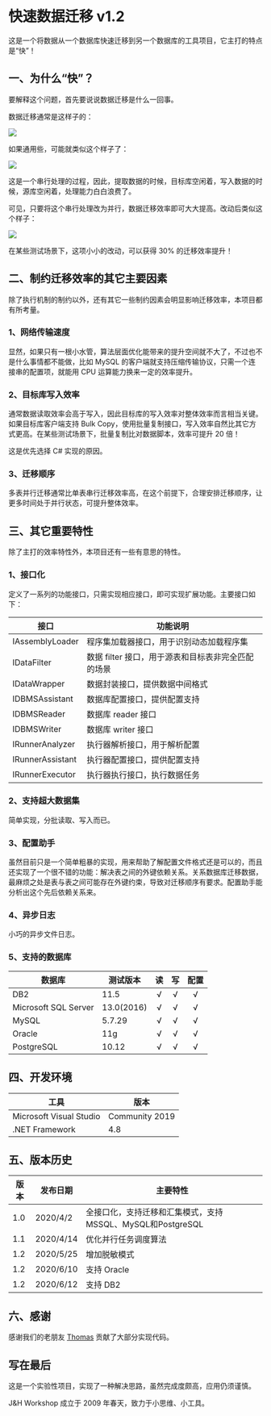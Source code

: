 # 快速数据迁移 v1.2
这是一个将数据从一个数据库快速迁移到另一个数据库的工具项目，它主打的特点是“快”！

## 一、为什么“快”？
要解释这个问题，首先要说说数据迁移是什么一回事。

数据迁移通常是这样子的：

![](https://ebuy.ucoz.com/rdm/seq1.png)

如果通用些，可能就类似这个样子了：

![](https://ebuy.ucoz.com/rdm/seq2.png)

这是一个串行处理的过程，因此，提取数据的时候，目标库空闲着，写入数据的时候，源库空闲着，处理能力白白浪费了。

可见，只要将这个串行处理改为并行，数据迁移效率即可大大提高。改动后类似这个样子：

![](https://ebuy.ucoz.com/rdm/seq3.png)

在某些测试场景下，这项小小的改动，可以获得 30% 的迁移效率提升！

## 二、制约迁移效率的其它主要因素
除了执行机制的制约以外，还有其它一些制约因素会明显影响迁移效率，本项目都有所考量。

### 1、网络传输速度
显然，如果只有一根小水管，算法层面优化能带来的提升空间就不大了，不过也不是什么事情都不能做，比如 MySQL 的客户端就支持压缩传输协议，只需一个连接串的配置项，就能用 CPU 运算能力换来一定的效率提升。

### 2、目标库写入效率
通常数据读取效率会高于写入，因此目标库的写入效率对整体效率而言相当关键。如果目标库客户端支持 Bulk Copy，使用批量复制接口，写入效率自然比其它方式更高。在某些测试场景下，批量复制比对数据脚本，效率可提升 20 倍！

这是优先选择 C# 实现的原因。

### 3、迁移顺序
多表并行迁移通常比单表串行迁移效率高，在这个前提下，合理安排迁移顺序，让更多时间处于并行状态，可提升整体效率。

## 三、其它重要特性
除了主打的效率特性外，本项目还有一些有意思的特性。

### 1、接口化
定义了一系列的功能接口，只需实现相应接口，即可实现扩展功能。主要接口如下：

| 接口 | 功能说明 |
| ---- | -------- |
| IAssemblyLoader | 程序集加载器接口，用于识别动态加载程序集 |
| IDataFilter | 数据 filter 接口，用于源表和目标表非完全匹配的场景 |
| IDataWrapper | 数据封装接口，提供数据中间格式 |
| IDBMSAssistant | 数据库配置接口，提供配置支持 |
| IDBMSReader | 数据库 reader 接口 |
| IDBMSWriter | 数据库 writer 接口 |
| IRunnerAnalyzer | 执行器解析接口，用于解析配置 |
| IRunnerAssistant | 执行器配置接口，提供配置支持 |
| IRunnerExecutor | 执行器执行接口，执行数据任务 |

### 2、支持超大数据集
简单实现，分批读取、写入而已。

### 3、配置助手
虽然目前只是一个简单粗暴的实现，用来帮助了解配置文件格式还是可以的，而且还实现了一个很不错的功能：解决表之间的外键依赖关系。关系数据库迁移数据，最麻烦之处是表与表之间可能存在外键约束，导致对迁移顺序有要求。配置助手能分析出这个先后依赖关系来。

### 4、异步日志
小巧的异步文件日志。

### 5、支持的数据库

| 数据库 | 测试版本 | 读 | 写 | 配置 |
| ------ | -------- | :--: | :--: | :--: |
| DB2 | 11.5 | √ | √ | √ |
| Microsoft SQL Server | 13.0(2016) | √ | √ | √ |
| MySQL | 5.7.29 | √ | √ | √ |
| Oracle | 11g | √ | √ | √ |
| PostgreSQL | 10.12 | √ | √ | √ |

## 四、开发环境

| 工具 | 版本 |
| ---- | ---- |
| Microsoft Visual Studio | Community 2019 |
| .NET Framework | 4.8 |

## 五、版本历史

| 版本 | 发布日期 | 主要特性 |
| ---- | ---- | ---- |
| 1.0 | 2020/4/2 | 全接口化，支持迁移和汇集模式，支持 MSSQL、MySQL和PostgreSQL |
| 1.1 | 2020/4/14 | 优化并行任务调度算法  |
| 1.2 | 2020/5/25 | 增加脱敏模式  |
| 1.2 | 2020/6/10 | 支持 Oracle  |
| 1.2 | 2020/6/12 | 支持 DB2  |

## 六、感谢
感谢我们的老朋友 [Thomas](https://github.com/gztomash) 贡献了大部分实现代码。

## 写在最后
这是一个实验性项目，实现了一种解决思路，虽然完成度颇高，应用仍须谨慎。

J&H Workshop 成立于 2009 年春天，致力于小思维、小工具。
